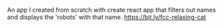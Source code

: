 An app I created from scratch with create react app that filters out names and displays the 'robots' with that name. https://bit.ly/fcc-relaxing-cat

